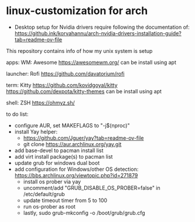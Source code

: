 # linux-customization for arch

- Desktop setup for Nvidia drivers require following the documentation of:
https://github.ink/korvahannu/arch-nvidia-drivers-installation-guide?tab=readme-ov-file

This repository contains info of how my unix system is setup

apps:
WM: Awesome
https://awesomewm.org/
can be install using apt

launcher: Rofi
https://github.com/davatorium/rofi

term: Kitty
https://github.com/kovidgoyal/kitty
https://github.com/dexpota/kitty-themes
can be install using apt

shell: ZSH
https://ohmyz.sh/


to do list:
- configure AUR, set MAKEFLAGS to "-j$(nproc)"
- install Yay helper:
  - https://github.com/Jguer/yay?tab=readme-ov-file
  - git clone https://aur.archlinux.org/yay.git  
- add base-devel to pacman install list
- add virt install package(s) to pacman list
- update grub for windows dual boot
- add configuration for Windows/other OS detection: https://bbs.archlinux.org/viewtopic.php?id=271879
  - install os prober via yay
  - uncomment/add "GRUB_DISABLE_OS_PROBER=false" in /etc/default/grub
  - update timeout timer from 5 to 100
  - run os-prober as root
  - lastly, sudo grub-mkconfig -o /boot/grub/grub.cfg